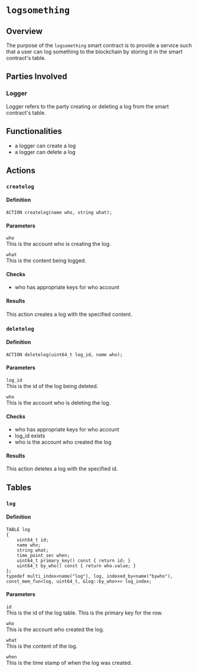 # `logsomething`

## Overview
The purpose of the `logsomething` smart contract is to provide a service such that a user can log something to the blockchain by storing it in the smart contract's table.

## Parties Involved

### Logger

Logger refers to the party creating or deleting a log from the smart contract's table.

## Functionalities

* a logger can create a log
* a logger can delete a log

## Actions

### `createlog`

#### Definition

`ACTION createlog(name who, string what);`

#### Parameters

`who`  
This is the account who is creating the log.

`what`  
This is the content being logged.

#### Checks

* who has appropriate keys for who account

#### Results

This action creates a log with the specified content.

### `deletelog`

#### Definition

`ACTION deletelog(uint64_t log_id, name who);`

#### Parameters

`log_id`  
This is the id of the log being deleted.

`who`  
This is the account who is deleting the log.

#### Checks

* who has appropriate keys for who account
* log_id exists
* who is the account who created the log

#### Results

This action deletes a log with the specified id.

## Tables

### `log`

####  Definition

```
TABLE log
{
    uint64_t id;
    name who;
    string what;
    time_point_sec when;
    uint64_t primary_key() const { return id; }
    uint64_t by_who() const { return who.value; }
};
typedef multi_index<name("log"), log, indexed_by<name("bywho"), const_mem_fun<log, uint64_t, &log::by_who>>> log_index;
```

#### Parameters

`id`  
This is the id of the log table. This is the primary key for the row.

`who`  
This is the account who created the log.

`what`  
This is the content of the log.

`when`  
This is the time stamp of when the log was created.